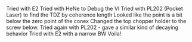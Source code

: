 Tried with E2
Tried with HeNe to Debug the VI
Tried with PL202 (Pocket Laser) to find the TDZ by coherence length
Looked like the point is a bit below the zero point of the conex
Changed the top chopper holder to the screw below.
Tried again with PL202 - gave a similar kind of decaying behavior
Tried with E2 with a narrow BW
Voila!